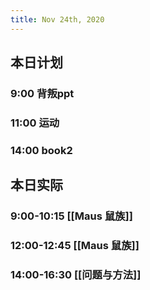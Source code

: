 ```yaml
---
title: Nov 24th, 2020
---
```


## 本日计划
### 9:00 背叛ppt
### 11:00 运动
### 14:00 book2
## 本日实际
### 9:00-10:15 [[Maus 鼠族]]
### 12:00-12:45 [[Maus 鼠族]]
### 14:00-16:30 [[问题与方法]]
### 

